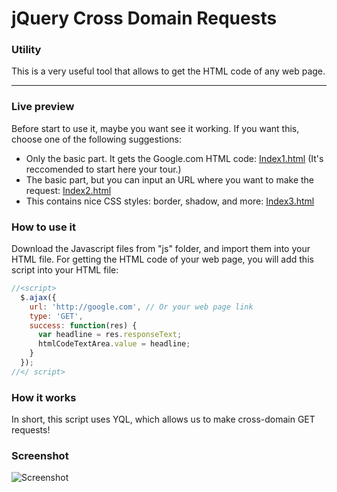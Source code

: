 jQuery Cross Domain Requests
============================
### Utility
This is a very useful tool that allows to get the HTML code of any web page.

------
### Live preview
Before start to use it, maybe you want see it working. If you want this, choose one of the following suggestions:
 * Only the basic part. It gets the Google.com HTML code: <a target="_blank" href="http://htmlpreview.github.com/?https://raw.github.com/IonicaBizau/jQuery-cross-domain-requests/master/index1.html">Index1.html</a> (It's reccomended to start here your tour.)
 * The basic part, but you can input an URL where you want to make the request: <a target="_blank" href="http://htmlpreview.github.com/?https://raw.github.com/IonicaBizau/jQuery-cross-domain-requests/master/index2.html">Index2.html</a> 
 * This contains nice CSS styles: border, shadow, and more: <a target="_blank" href="http://htmlpreview.github.com/?https://raw.github.com/IonicaBizau/jQuery-cross-domain-requests/master/index3.html">Index3.html</a> 

### How to use it
Download the Javascript files from "js" folder, and import them into your HTML file.
For getting the HTML code of your web page, you will add this script into your HTML file:
```javascript
//<script>
  $.ajax({
    url: 'http://google.com', // Or your web page link
    type: 'GET',
    success: function(res) {
      var headline = res.responseText;
      htmlCodeTextArea.value = headline;
    }
  });
//</ script>
```
### How it works
In short, this script uses YQL, which allows us to make cross-domain GET requests!

### Screenshot
![Screenshot](http://i48.tinypic.com/3007hfn.png)
